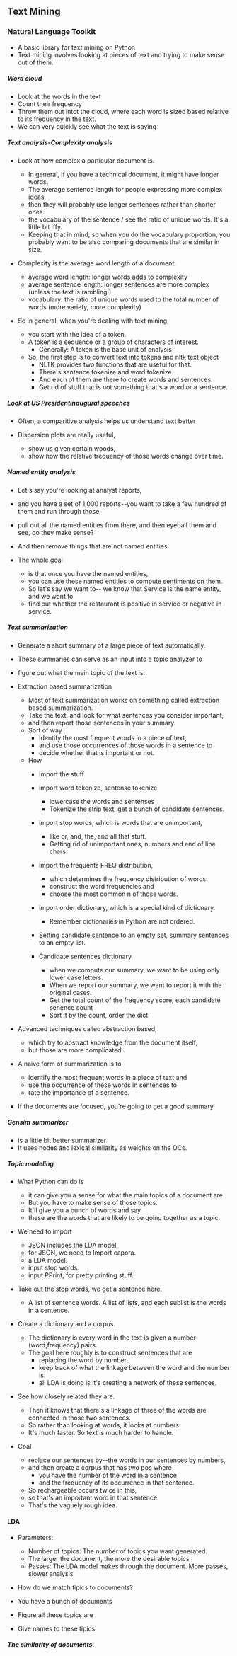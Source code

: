 ## Text Mining
### Natural Language Toolkit
- A basic library for text mining on Python
- Text mining involves looking at pieces of text and trying to make sense out of them.

##### Word cloud
- Look at the words in the text
- Count their frequency
- Throw them out intot the cloud, where each word is sized based relative to its frequency in the text.
- We can very quickly see what the text is saying


##### Text analysis-Complexity analysis
- Look at how complex a particular document is.
  - In general, if you have a technical document, it might have longer words.
  - The average sentence length for people expressing more complex ideas,
  - then they will probably use longer sentences rather than shorter ones.
  - the vocabulary of the sentence / see the ratio of unique words. It's a little bit iffy.
  - Keeping that in mind, so when you do the vocabulary proportion, you probably want to be also comparing documents that are similar in size.
- Complexity is the average word length of a document.
  - average word length: longer words adds to complexity
  - average sentence length: longer sentences are more complex (unless the text is rambling!)
  - vocabulary: the ratio of unique words used to the total number of words (more variety, more complexity)

- So in general, when you're dealing with text mining,
  - you start with the idea of a token.
  - A token is a sequence or a group of characters of interest.
    - Generally: A token is the base unit of analysis
  - So, the first step is to convert text into tokens and nltk text object
    - NLTK provides two functions that are useful for that.
    - There's sentence tokenize and word tokenize.
    - And each of them are there to create words and sentences.
    - Get rid of stuff that is not something that's a word or a sentence.

##### Look at US Presidentinaugural speeches
- Often, a comparitive analysis helps us understand text better


- Dispersion plots are really useful,
  - show us given certain woods,
  - show how the relative frequency of those words change over time.


##### Named entity analysis
- Let's say you're looking at analyst reports,
- and you have a set of 1,000 reports--you want to take a few hundred of them and run through those,
- pull out all the named entities from there, and then eyeball them and see, do they make sense?
- And then remove things that are not named entities.

- The whole goal
  - is that once you have the named entities,
  - you can use these named entities to compute sentiments on them.
  - So let's say we want to-- we know that Service is the name entity, and we want to
  - find out whether the restaurant is positive in service or negative in service.

##### Text summarization
- Generate a short summary of a large piece of text automatically.
- These summaries can serve as an input into a topic analyzer to
- figure out what the main topic of the text is.

- Extraction based summarization
  - Most of text summarization works on something called extraction based summarization.
  - Take the text, and look for what sentences you consider important,
  - and then report those sentences in your summary.
  - Sort of way
    - Identify the most frequent words in a piece of text,
    - and use those occurrences of those words in a sentence to
    - decide whether that is important or not.
  - How
    - Import the stuff
    - import word tokenize, sentense tokenize
      - lowercase the words and sentenses
      - Tokenize the strip text, get a bunch of candidate sentences.
    - import stop words, which is words that are unimportant,
      - like or, and, the, and all that stuff.
      - Getting rid of unimportant ones, numbers and end of line chars.
    - import the frequents FREQ distribution,
      - which determines the frequency distribution of words.
      - construct the word frequencies and
      - choose the most common n of those words.

    - import order dictionary, which is a special kind of dictionary.
      - Remember dictionaries in Python are not ordered.
    - Setting candidate sentence to an empty set, summary sentences to an empty list.
    - Candidate sentences dictionary
      - when we compute our summary, we want to be using only lower case letters.
      - When we report our summary, we want to report it with the original cases.
      - Get the total count of the frequency score, each candidate senence count
      - Sort it by the count, order the dict

- Advanced techniques called abstraction based,
  - which try to abstract knowledge from the document itself,
  - but those are more complicated.

- A naive form of summarization is to
  - identify the most frequent words in a piece of text and
  - use the occurrence of these words in sentences to
  - rate the importance of a sentence.

- If the documents are focused, you're going to get a good summary.


##### Gensim summarizer
- is a little bit better summarizer
- It uses nodes and lexical similarity as weights on the OCs.

##### Topic modeling
- What Python can do is
  - it can give you a sense for what the main topics of a document are.
  - But you have to make sense of those topics.
  - It'll give you a bunch of words and say
  - these are the words that are likely to be going together as a topic.

- We need to import
  - JSON includes the LDA model.
  - for JSON, we need to Import capora.
  - a LDA model.
  -  input stop words.
  -  input PPrint, for pretty printing stuff.

- Take out the stop words, we get a sentence here.
  - A list of sentence words. A list of lists, and each sublist is the words in a sentence.
- Create a dictionary and a corpus.
  - The dictionary is every word in the text is given a number (word,frequency) pairs.
  - The goal here roughly is to construct sentences that are
    - replacing the word by number,
    - keep track of what the linkage between the word and the number is.
    - all LDA is doing is it's creating a network of these sentences.
- See how closely related they are.
  - Then it knows that there's a linkage of three of the words are connected in those two sentences.
  - So rather than looking at words, it looks at numbers.
  - It's much faster. So text is much harder to handle.

- Goal
  - replace our sentences by--the words in our sentences by numbers,
  - and then create a corpus that has two pos where
    - you have the number of the word in a sentence
    - and the frequency of its occurrence in that sentence.
  - So rechargeable occurs twice in this,
  - so that's an important word in that sentence.
  - That's the vaguely rough idea.


#### LDA
- Parameters:
  - Number of topics: The number of topics you want generated.
  - The larger the document, the more the desirable topics
  - Passes: The LDA model makes through the document. More passes, slower analysis

- How do we match tipics to documents?

- You have a bunch of documents
- Figure all these topics are
- Give names to these tipics

##### The similarity of documents.

